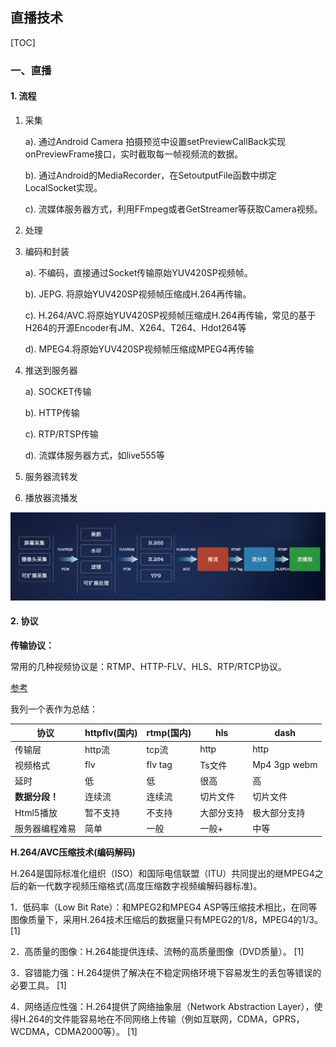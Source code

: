 ## 直播技术

[TOC]

### 一、直播

#### 1. 流程

1. 采集

   a). 通过Android Camera 拍摄预览中设置setPreviewCallBack实现onPreviewFrame接口，实时截取每一帧视频流的数据。

   b). 通过Android的MediaRecorder，在SetoutputFile函数中绑定LocalSocket实现。

   c). 流媒体服务器方式，利用FFmpeg或者GetStreamer等获取Camera视频。

2. 处理

3. 编码和封装

   a). 不编码，直接通过Socket传输原始YUV420SP视频帧。

   b). JEPG. 将原始YUV420SP视频帧压缩成H.264再传输。

   c). H.264/AVC.将原始YUV420SP视频帧压缩成H.264再传输，常见的基于H264的开源Encoder有JM、X264、T264、Hdot264等

   d). MPEG4.将原始YUV420SP视频帧压缩成MPEG4再传输

4. 推送到服务器

   a). SOCKET传输

   b). HTTP传输

   c). RTP/RTSP传输

   d). 流媒体服务器方式，如live555等

5. 服务器流转发

6. 播放器流播发

<img src="images/直播流程图.png" style="zoom:50%;" />

#### 2. 协议

**传输协议：**

常用的几种视频协议是：RTMP、HTTP-FLV、HLS、RTP/RTCP协议。

[参考](https://blog.csdn.net/ai2000ai/article/details/80306693)

我列一个表作为总结：

| 协议           | httpflv(国内) | rtmp(国内) | hls        | dash         |
| -------------- | ------------- | ---------- | ---------- | ------------ |
| 传输层         | http流        | tcp流      | http       | http         |
| 视频格式       | flv           | flv tag    | Ts文件     | Mp4 3gp webm |
| 延时           | 低            | 低         | 很高       | 高           |
| **数据分段！** | 连续流        | 连续流     | 切片文件   | 切片文件     |
| Html5播放      | 暂不支持      | 不支持     | 大部分支持 | 极大部分支持 |
| 服务器编程难易 | 简单          | 一般       | 一般+      | 中等         |

**H.264/AVC压缩技术(编码解码)**

​	H.264是国际标准化组织（ISO）和国际电信联盟（ITU）共同提出的继MPEG4之后的新一代数字视频压缩格式(高度压缩数字视频编解码器标准)。

1．低码率（Low Bit Rate）：和MPEG2和MPEG4 ASP等压缩技术相比，在同等图像质量下，采用H.264技术压缩后的数据量只有MPEG2的1/8，MPEG4的1/3。 [1] 

2．高质量的图像：H.264能提供连续、流畅的高质量图像（DVD质量）。 [1] 

3．容错能力强：H.264提供了解决在不稳定网络环境下容易发生的丢包等错误的必要工具。 [1] 

4．网络适应性强：H.264提供了网络抽象层（Network Abstraction Layer），使得H.264的文件能容易地在不同网络上传输（例如互联网，CDMA，GPRS，WCDMA，CDMA2000等）。 [1]

